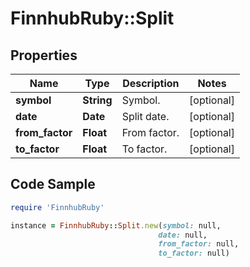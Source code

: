 # FinnhubRuby::Split

## Properties

Name | Type | Description | Notes
------------ | ------------- | ------------- | -------------
**symbol** | **String** | Symbol. | [optional] 
**date** | **Date** | Split date. | [optional] 
**from_factor** | **Float** | From factor. | [optional] 
**to_factor** | **Float** | To factor. | [optional] 

## Code Sample

```ruby
require 'FinnhubRuby'

instance = FinnhubRuby::Split.new(symbol: null,
                                 date: null,
                                 from_factor: null,
                                 to_factor: null)
```


